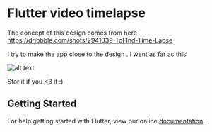 # Flutter video timelapse

The concept of this design comes from here
https://dribbble.com/shots/2941039-ToFInd-Time-Lapse

I try to make the app close to the design . I went as far as this

![alt text](https://firebasestorage.googleapis.com/v0/b/bkassistant-1ac56.appspot.com/o/ezgif-1-ce8f6acd34.gif?alt=media&token=f573102b-f520-47f2-a736-7a689f0c029c)


Star it if you <3 it :)

## Getting Started

For help getting started with Flutter, view our online
[documentation](https://flutter.io/).
